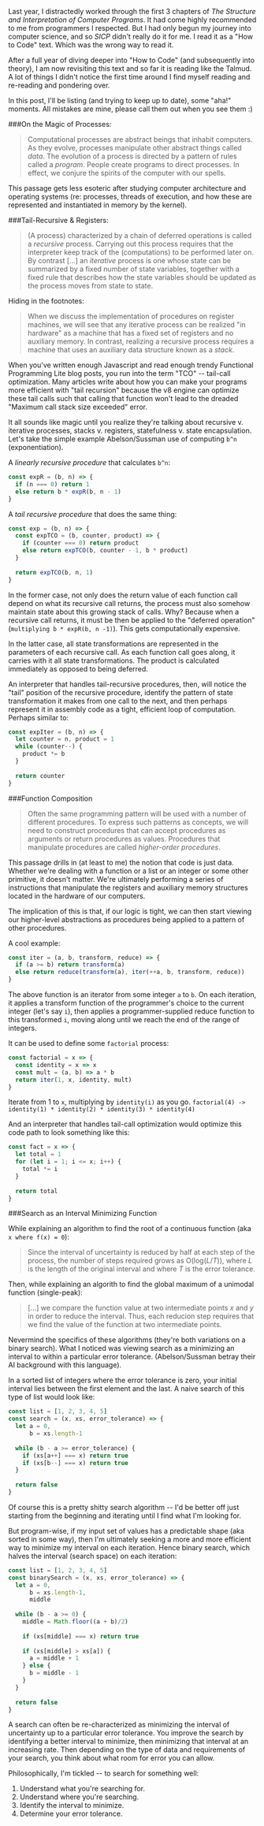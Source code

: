 Last year, I distractedly worked through the first 3 chapters of *The Structure and Interpretation of Computer Programs*.
It had come highly recommended to me from programmers I respected. But I had only begun my journey into computer science, and so *SICP*
didn't really do it for me. I read it as a "How to Code" text. Which was the wrong way to read it.

After a full year of diving deeper into "How to Code" (and subsequently into theory), I am now revisiting this text and so far it is reading like the Talmud. A lot of things I didn't notice
the first time around I find myself reading and re-reading and pondering over.

In this post, I'll be listing (and trying to keep up to date), some "aha!" moments. All mistakes are mine, please call them out when you see them :)

###On the Magic of Processes:

> Computational processes are abstract beings that inhabit computers. As they evolve, processes manipulate other abstract things called *data*.
> The evolution of a process is directed by a pattern of rules called a *program*. People create programs to direct processes.
> In effect, we conjure the spirits of the computer with our spells.

This passage gets less esoteric after studying computer architecture and operating systems (re: processes, threads
of execution, and how these are represented and instantiated in memory by the kernel).

###Tail-Recursive & Registers:

> (A process) characterized by a chain of deferred operations is called a *recursive* process. Carrying out this process requires that the 
> interpreter keep track of the (computations) to be performed later on.
> By contrast [...] an *iterative* process is one whose state can be summarized by a fixed number of state variables, together with a 
> fixed rule that describes how the state variables should be updated as the process moves from state to state.

Hiding in the footnotes:

> When we discuss the implementation of procedures on register machines, we will see that any iterative process can be realized "in hardware"
> as a machine that has a fixed set of registers and no auxiliary memory. In contrast, realizing a recursive process requires a machine that
> uses an auxiliary data structure known as a *stack*.

When you've written enough Javascript and read enough trendy Functional Programming Lite blog posts, you run into the term "TCO" -- tail-call optimization.
Many articles write about how you can make your programs more efficient with "tail recursion" because the v8 engine can optimize these tail calls
such that calling that function won't lead to the dreaded "Maximum call stack size exceeded" error.

It all sounds like magic until you realize they're talking about recursive v. iterative processes, stacks v. registers, 
statefulness v. state encapsulation. Let's take the simple example Abelson/Sussman use of computing `b^n` (exponentiation).

A *linearly recursive procedure* that calculates `b^n`:

```js
const expR = (b, n) => {
  if (n === 0) return 1
  else return b * expR(b, n - 1)
}
```

A *tail recursive procedure* that does the same thing:

```js
const exp = (b, n) => {
  const expTCO = (b, counter, product) => {
    if (counter === 0) return product
    else return expTCO(b, counter - 1, b * product)
  }
  
  return expTCO(b, n, 1)
}
```

In the former case, not only does the return value of each function call depend on what its recursive call returns, the process must
also somehow maintain state about this growing stack of calls. Why? Because when a recursive call returns, it must be then be applied
to the "deferred operation" (`multiplying b * expR(b, n -1)`). This gets computationally expensive.

In the latter case, all state transformations are represented in the parameters of each recursive call. As each function call goes along,
it carries with it all state transformations. The product is calculated immediately as opposed to being deferred.

An interpreter that handles tail-recursive procedures, then, will notice the "tail" position of the recursive procedure, identify the
pattern of state transformation it makes from one call to the next, and then perhaps represent it in assembly code as a tight, efficient
loop of computation. Perhaps similar to:

```js
const expIter = (b, n) => {
  let counter = n, product = 1
  while (counter--) {
    product *= b
  }
  
  return counter
}
```

###Function Composition

> Often the same programming pattern will be used with a number of different procedures. To express such patterns as concepts, we will need
> to construct procedures that can accept procedures as arguments or return procedures as values. Procedures that manipulate procedures
> are called *higher-order procedures*.

This passage drills in (at least to me) the notion that code is just data. Whether we're dealing with a function or a list or an integer
or some other primitive, it doesn't matter. We're ultimately performing a series of instructions that manipulate the registers and auxiliary memory structures
located in the hardware of our computers.

The implication of this is that, if our logic is tight, we can then start viewing our higher-level abstractions as procedures
being applied to a pattern of other procedures.

A cool example:

```js
const iter = (a, b, transform, reduce) => {
  if (a >= b) return transform(a)
  else return reduce(transform(a), iter(++a, b, transform, reduce))
}
```

The above function is an iterator from some integer `a` to `b`. On each iteration, it applies a transform function of the programmer's choice to the current integer (let's say `i`), then applies a programmer-supplied reduce function to this transformed `i`, moving along until we reach the end of the range of integers.

It can be used to define some `factorial` process:

```js
const factorial = x => {
  const identity = x => x
  const mult = (a, b) => a * b
  return iter(1, x, identity, mult)
}
```
Iterate from 1 to `x`, multiplying by `identity(i)` as you go. `factorial(4) -> identity(1) * identity(2) * identity(3) * identity(4)`

And an interpreter that handles tail-call optimization would optimize this code path to look something like this:

```js
const fact = x => {
  let total = 1
  for (let i = 1; i <= x; i++) {
    total *= i
  }
  
  return total
}
```

###Search as an Interval Minimizing Function

While explaining an algorithm to find the root of a continuous function (aka `x where f(x) = 0`):

> Since the interval of uncertainty is reduced by half at each step of the process, the number of steps required grows as
> O(log(*L*/*T*)), where *L* is the length of the original interval and where *T* is the error tolerance.

Then, while explaining an algorith to find the global maximum of a unimodal function (single-peak):

> [...] we compare the function value at two intermediate points *x* and *y* in order to reduce the interval.
> Thus, each reducion step requires that we find the value of the function at two intermediate points.

Nevermind the specifics of these algorithms (they're both variations on a binary search). What I noticed was viewing search
as a minimizing an interval to within a particular error tolerance. (Abelson/Sussman betray their AI background with this language).

In a sorted list of integers where the error tolerance is zero, your initial
interval lies between the first element and the last. A naive search of this type of list would look like:

```js
const list = [1, 2, 3, 4, 5]
const search = (x, xs, error_tolerance) => {
  let a = 0,
      b = xs.length-1
  
  while (b - a >= error_tolerance) {
    if (xs[a++] === x) return true
    if (xs[b--] === x) return true
  }
  
  return false
}
```

Of course this is a pretty shitty search algorithm -- I'd be better off just starting from the beginning and iterating until I find what I'm looking for.

But program-wise, if my input set of values has a predictable shape (aka sorted in some way), then I'm ultimately seeking a more and more efficient way to minimize my interval on each iteration. Hence binary search, which halves the interval (search space) on each iteration:

```js
const list = [1, 2, 3, 4, 5]
const binarySearch = (x, xs, error_tolerance) => {
  let a = 0,
      b = xs.length-1, 
      middle
  
  while (b - a >= 0) {
    middle = Math.floor((a + b)/2)
    
    if (xs[middle] === x) return true
    
    if (xs[middle] > xs[a]) {
      a = middle + 1
    } else {
      b = middle - 1
    }
  }
  
  return false
}
```

A search can often be re-characterized as minimizing the interval of uncertainty up to a particular error tolerance. You improve the search by identifying a better interval to minimize, then minimizing that interval at an increasing rate. Then depending on the type of data and requirements of your search, you think about what room for error you can allow.

Philosophically, I'm tickled -- to search for something well:
1. Understand what you're searching for.
2. Understand where you're searching.
3. Identify the interval to minimize.
4. Determine your error tolerance.

